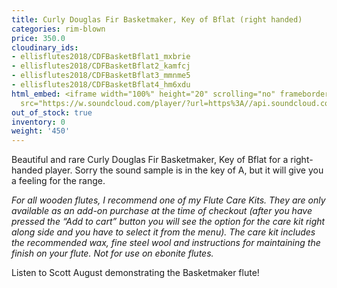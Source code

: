 ```yaml
---
title: Curly Douglas Fir Basketmaker, Key of Bflat (right handed)
categories: rim-blown
price: 350.0
cloudinary_ids:
- ellisflutes2018/CDFBasketBflat1_mxbrie
- ellisflutes2018/CDFBasketBflat2_kamfcj
- ellisflutes2018/CDFBasketBflat3_mmnme5
- ellisflutes2018/CDFBasketBflat4_hm6xdu
html_embed: <iframe width="100%" height="20" scrolling="no" frameborder="no" allow="autoplay"
  src="https://w.soundcloud.com/player/?url=https%3A//api.soundcloud.com/tracks/536548146&color=%23ff5500&inverse=false&auto_play=false&show_user=true"></iframe>
out_of_stock: true
inventory: 0
weight: '450'
---
```


Beautiful and rare Curly Douglas Fir Basketmaker, Key of Bflat for a right-handed player.  Sorry the sound sample is in the key of A, but it will give you a feeling for the range.

*For all wooden flutes, I recommend one of my Flute Care Kits.  They are only available as an add-on purchase at the time of checkout (after you have pressed the “Add to cart” button you will see the option for the care kit right along side and you have to select it from the menu). The care kit includes the recommended wax, fine steel wool and instructions for maintaining the finish on your flute.  Not for use on ebonite flutes.*

Listen to Scott August demonstrating the Basketmaker flute!
